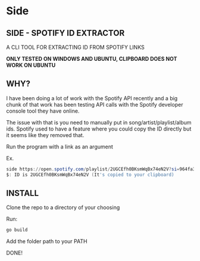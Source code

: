 # Side

## SIDE - SPOTIFY ID EXTRACTOR

A CLI TOOL FOR EXTRACTING ID FROM SPOTIFY LINKS

**ONLY TESTED ON WINDOWS AND UBUNTU, CLIPBOARD DOES NOT WORK ON UBUNTU**

## WHY?

I have been doing a lot of work with the Spotify API recently and a big chunk of that work has been testing API calls with the Spotify developer console tool they have online.

The issue with that is you need to manually put in song/artist/playlist/album ids.  Spotify used to have a feature where you could copy the ID directly but it seems like they removed that.

Run the program with a link as an argument

Ex. 

```powershell
side https://open.spotify.com/playlist/2UGCEfh0BKsmWqBx74eN2V?si=964fa37853fb409e
$: ID is 2UGCEfh0BKsmWqBx74eN2V (It's copied to your clipboard)
```

## INSTALL

Clone the repo to a directory of your choosing

Run:

```powershell
go build
```

Add the folder path to your PATH

DONE!
